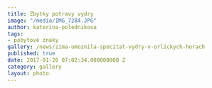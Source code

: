 ```yaml
---
title: Zbytky potravy vydry
image: "/media/IMG_7284.JPG"
author: katerina-polednikova
tags:
- pobytové znaky
gallery: /news/zima-umoznila-spocitat-vydry-v-orlickych-horach
published: true
date: 2017-01-26 07:02:34.000000000 Z
category: gallery
layout: photo
---
```

